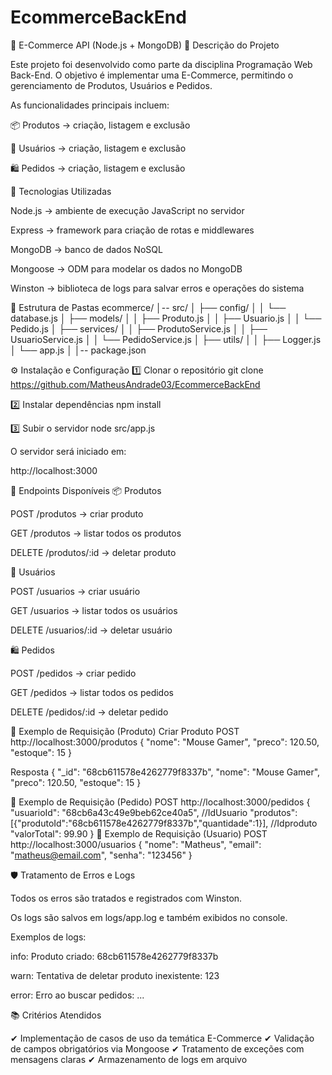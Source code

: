 # EcommerceBackEnd

🛒 E-Commerce API (Node.js + MongoDB)
📌 Descrição do Projeto

Este projeto foi desenvolvido como parte da disciplina Programação Web Back-End.
O objetivo é implementar uma  E-Commerce, permitindo o gerenciamento de Produtos, Usuários e Pedidos.

As funcionalidades principais incluem:

📦 Produtos → criação, listagem e exclusão

👤 Usuários → criação, listagem e exclusão

🛍️ Pedidos → criação, listagem e exclusão

🚀 Tecnologias Utilizadas

Node.js
 → ambiente de execução JavaScript no servidor

Express
 → framework para criação de rotas e middlewares

MongoDB
 → banco de dados NoSQL

Mongoose
 → ODM para modelar os dados no MongoDB

Winston
 → biblioteca de logs para salvar erros e operações do sistema

📂 Estrutura de Pastas 
ecommerce/
│-- src/
│   ├── config/
│   │   └── database.js
│   ├── models/
│   │   ├── Produto.js
│   │   ├── Usuario.js
│   │   └── Pedido.js
│   ├── services/
│   │   ├── ProdutoService.js
│   │   ├── UsuarioService.js
│   │   └── PedidoService.js
│   ├── utils/
│   │   ├── Logger.js
│   └── app.js
│
│-- package.json

⚙️ Instalação e Configuração
1️⃣ Clonar o repositório
git clone https://github.com/MatheusAndrade03/EcommerceBackEnd


2️⃣ Instalar dependências
npm install

3️⃣ Subir o servidor
node src/app.js


O servidor será iniciado em:

http://localhost:3000

📌 Endpoints Disponíveis
📦 Produtos

POST /produtos → criar produto

GET /produtos → listar todos os produtos

DELETE /produtos/:id → deletar produto

👤 Usuários

POST /usuarios → criar usuário

GET /usuarios → listar todos os usuários

DELETE /usuarios/:id → deletar usuário

🛍️ Pedidos

POST /pedidos → criar pedido

GET /pedidos → listar todos os pedidos

DELETE /pedidos/:id → deletar pedido

📝 Exemplo de Requisição (Produto)
Criar Produto
POST http://localhost:3000/produtos
{
  "nome": "Mouse Gamer",
  "preco": 120.50,
  "estoque": 15
}

Resposta
{
  "_id": "68cb611578e4262779f8337b",
  "nome": "Mouse Gamer",
  "preco": 120.50,
  "estoque": 15
}

📝 Exemplo de Requisição (Pedido)
POST http://localhost:3000/pedidos
{
  "usuarioId": "68cb6a43c49e9beb62ce40a5", //IdUsuario
  "produtos": [{"produtoId":"68cb611578e4262779f8337b","quantidade":1}], //Idproduto
  "valorTotal": 99.90
}
📝 Exemplo de Requisição (Usuario)
POST http://localhost:3000/usuarios
{ "nome": "Matheus", "email": "matheus@email.com", "senha": "123456" }

🛡️ Tratamento de Erros e Logs

Todos os erros são tratados e registrados com Winston.

Os logs são salvos em logs/app.log e também exibidos no console.

Exemplos de logs:

info: Produto criado: 68cb611578e4262779f8337b

warn: Tentativa de deletar produto inexistente: 123

error: Erro ao buscar pedidos: ...

📚 Critérios Atendidos 

✔ Implementação de casos de uso da temática E-Commerce
✔ Validação de campos obrigatórios via Mongoose
✔ Tratamento de exceções com mensagens claras
✔ Armazenamento de logs em arquivo